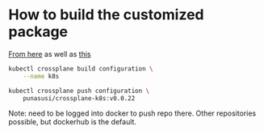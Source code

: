 # How to build the customized package

[From here](https://crossplane.io/docs/v1.5/getting-started/create-configuration.html) as well as [this](https://github.com/vfarcic/devops-toolkit-crossplane)


```bash
kubectl crossplane build configuration \
    --name k8s

kubectl crossplane push configuration \
    punasusi/crossplane-k8s:v0.0.22
```


Note: need to be logged into docker to push repo there. Other repositories possible, but dockerhub is the default.
